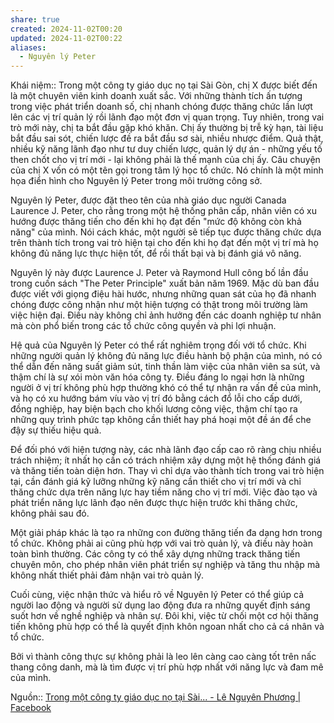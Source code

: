 ```yaml
---
share: true
created: 2024-11-02T00:20
updated: 2024-11-02T00:22
aliases:
  - Nguyên lý Peter
---
```

Khái niệm:: 
Trong một công ty giáo dục nọ tại Sài Gòn, chị X được biết đến là một chuyên viên kinh doanh xuất sắc. Với những thành tích ấn tượng trong việc phát triển doanh số, chị nhanh chóng được thăng chức lần lượt lên các vị trí quản lý rồi lãnh đạo một đơn vị quan trọng. Tuy nhiên, trong vai trò mới này, chị ta bắt đầu gặp khó khăn. Chị ấy thường bị trễ kỳ hạn, tài liệu bắt đầu sai sót, chiến lược đề ra bắt đầu sơ sài, nhiều nhược điểm. Quả thật, nhiều kỹ năng lãnh đạo như tư duy chiến lược, quản lý dự án - những yếu tố then chốt cho vị trí mới - lại không phải là thế mạnh của chị ấy. Câu chuyện của chị X vốn có một tên gọi trong tâm lý học tổ chức. Nó chính là một minh họa điển hình cho Nguyên lý Peter trong môi trường công sở.

Nguyên lý Peter, được đặt theo tên của nhà giáo dục người Canada Laurence J. Peter, cho rằng trong một hệ thống phân cấp, nhân viên có xu hướng được thăng tiến cho đến khi họ đạt đến "mức độ không còn khả năng" của mình. Nói cách khác, một người sẽ tiếp tục được thăng chức dựa trên thành tích trong vai trò hiện tại cho đến khi họ đạt đến một vị trí mà họ không đủ năng lực thực hiện tốt, để rồi thất bại và bị đánh giá vô năng.

Nguyên lý này được Laurence J. Peter và Raymond Hull công bố lần đầu trong cuốn sách "The Peter Principle" xuất bản năm 1969. Mặc dù ban đầu được viết với giọng điệu hài hước, nhưng những quan sát của họ đã nhanh chóng được công nhận như một hiện tượng có thật trong môi trường làm việc hiện đại. Điều này không chỉ ảnh hưởng đến các doanh nghiệp tư nhân mà còn phổ biến trong các tổ chức công quyền và phi lợi nhuận.

Hệ quả của Nguyên lý Peter có thể rất nghiêm trọng đối với tổ chức. Khi những người quản lý không đủ năng lực điều hành bộ phận của mình, nó có thể dẫn đến năng suất giảm sút, tinh thần làm việc của nhân viên sa sút, và thậm chí là sự xói mòn văn hóa công ty. Điều đáng lo ngại hơn là những người ở vị trí không phù hợp thường khó có thể tự nhận ra vấn đề của mình, và họ có xu hướng bám víu vào vị trí đó bằng cách đổ lỗi cho cấp dưới, đồng nghiệp, hay biện bạch cho khối lương công việc, thậm chí tạo ra những quy trình phức tạp không cần thiết hay phá hoại một đề án để che đậy sự thiếu hiệu quả.

Để đối phó với hiện tượng này, các nhà lãnh đạo cấp cao rõ ràng chịu nhiều trách nhiệm; ít nhất họ cần có trách nhiệm xây dựng một hệ thống đánh giá và thăng tiến toàn diện hơn. Thay vì chỉ dựa vào thành tích trong vai trò hiện tại, cần đánh giá kỹ lưỡng những kỹ năng cần thiết cho vị trí mới và chỉ thăng chức dựa trên năng lực hay tiềm năng cho vị trí mới. Việc đào tạo và phát triển năng lực lãnh đạo nên được thực hiện trước khi thăng chức, không phải sau đó.

Một giải pháp khác là tạo ra những con đường thăng tiến đa dạng hơn trong tổ chức. Không phải ai cũng phù hợp với vai trò quản lý, và điều này hoàn toàn bình thường. Các công ty có thể xây dựng những track thăng tiến chuyên môn, cho phép nhân viên phát triển sự nghiệp và tăng thu nhập mà không nhất thiết phải đảm nhận vai trò quản lý.

Cuối cùng, việc nhận thức và hiểu rõ về Nguyên lý Peter có thể giúp cả người lao động và người sử dụng lao động đưa ra những quyết định sáng suốt hơn về nghề nghiệp và nhân sự. Đôi khi, việc từ chối một cơ hội thăng tiến không phù hợp có thể là quyết định khôn ngoan nhất cho cả cá nhân và tổ chức.

Bởi vì thành công thực sự không phải là leo lên càng cao càng tốt trên nấc thang công danh, mà là tìm được vị trí phù hợp nhất với năng lực và đam mê của mình.

Nguồn:: [Trong một công ty giáo dục nọ tại Sài... - Lê Nguyên Phương | Facebook](https://www.facebook.com/dr.phuongnguyenle/posts/pfbid0QAr4enVCdSkUK6Xk7Tjp9dYSwkNsVpfJbFFdEejaf6WYHG4Ws7WHvaSPZz9mwq3gl)